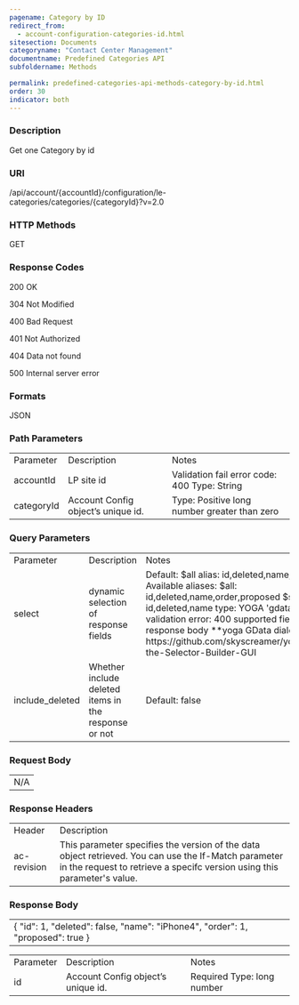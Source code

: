 ```yaml
---
pagename: Category by ID
redirect_from:
  - account-configuration-categories-id.html
sitesection: Documents
categoryname: "Contact Center Management"
documentname: Predefined Categories API
subfoldername: Methods

permalink: predefined-categories-api-methods-category-by-id.html
order: 30
indicator: both
---
```


### Description

Get one Category by id

### URI

/api/account/{accountId}/configuration/le-categories/categories/{categoryId}?v=2.0

### HTTP Methods

GET

### Response Codes

200 OK

304 Not Modified

400 Bad Request

401 Not Authorized

404 Data not found

500 Internal server error

### Formats

JSON

### Path Parameters

<table>
  <tr>
    <td>Parameter</td>
    <td>Description</td>
    <td>Notes</td>
  </tr>
  <tr>
    <td>accountId</td>
    <td>LP site id</td>
    <td>Validation fail error code: 400
Type: String </td>
  </tr>
  <tr>
    <td>categoryId</td>
    <td>Account Config object’s unique id.</td>
    <td>Type: Positive long number greater than zero</td>
  </tr>
</table>


### Query Parameters

<table>
  <tr>
    <td>Parameter</td>
    <td>Description</td>
    <td>Notes</td>
  </tr>
  <tr>
    <td>select</td>
    <td>dynamic selection of response fields</td>
    <td>Default: $all alias: id,deleted,name,order,proposed
Available aliases:
$all: id,deleted,name,order,proposed
$summary: id,deleted,name
type: YOGA 'gdata' dialect
validation error: 400
supported fields: any in response body
**yoga GData dialect builder url:
https://github.com/skyscreamer/yoga/wiki/Using-the-Selector-Builder-GUI</td>
  </tr>
  <tr>
    <td>include_deleted</td>
    <td>Whether include deleted items in the response or not</td>
    <td>Default: false</td>
  </tr>
</table>


### Request Body

<table>
  <tr>
    <td>N/A</td>
  </tr>
</table>


### Response Headers

<table>
  <tr>
    <td>Header</td>
    <td>Description</td>
  </tr>
  <tr>
    <td>ac-revision</td>
    <td>This parameter specifies the version of the data object retrieved. You can use the If-Match parameter in the request to retrieve a specifc version using this parameter's value.</td>
  </tr>
</table>


### Response Body

<table>
  <tr>
    <td>{
    "id": 1,
    "deleted": false,
    "name": "iPhone4",
    "order": 1,
    "proposed": true
}</td>
  </tr>
</table>


<table>
  <tr>
    <td>Parameter</td>
    <td>Description</td>
    <td>Notes</td>
  </tr>
  <tr>
    <td>id</td>
    <td>Account Config object’s unique id.</td>
    <td>Required
Type: long number</td>
  </tr>
</table>
